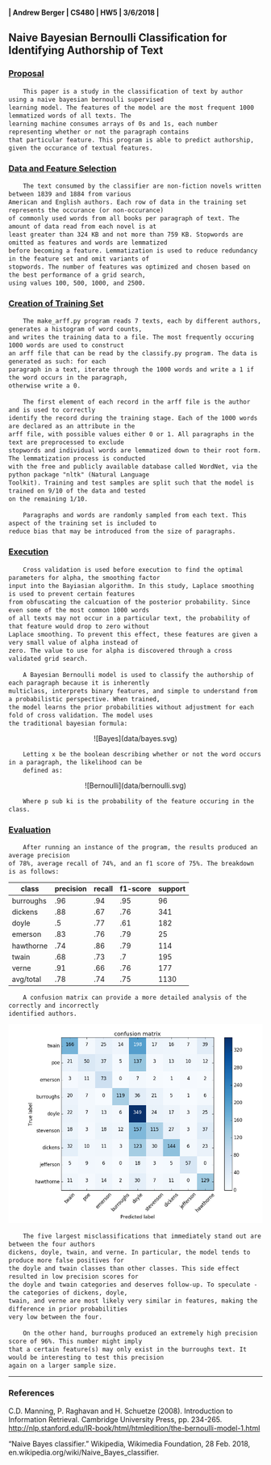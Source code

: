 __| Andrew Berger | CS480 | HW5 | 3/6/2018 |__

## Naive Bayesian Bernoulli Classification for Identifying Authorship of Text

### <u>Proposal</u>

        This paper is a study in the classification of text by author using a naive bayesian bernoulli supervised 
    learning model. The features of the model are the most frequent 1000 lemmatized words of all texts. The 
    learning machine consumes arrays of 0s and 1s, each number representing whether or not the paragraph contains 
    that particular feature. This program is able to predict authorship, given the occurance of textual features.

### <u>Data and Feature Selection</u>

        The text consumed by the classifier are non-fiction novels written between 1839 and 1884 from various 
    American and English authors. Each row of data in the training set represents the occurance (or non-occurance) 
    of commonly used words from all books per paragraph of text. The amount of data read from each novel is at 
    least greater than 324 KB and not more than 759 KB. Stopwords are omitted as features and words are lemmatized 
    before becoming a feature. Lemmatization is used to reduce redundancy in the feature set and omit variants of 
    stopwords. The number of features was optimized and chosen based on the best performance of a grid search, 
    using values 100, 500, 1000, and 2500.

### <u>Creation of Training Set</u>

        The make_arff.py program reads 7 texts, each by different authors, generates a histogram of word counts, 
    and writes the training data to a file. The most frequently occuring 1000 words are used to construct 
    an arff file that can be read by the classify.py program. The data is generated as such: for each 
    paragraph in a text, iterate through the 1000 words and write a 1 if the word occurs in the paragraph, 
    otherwise write a 0. 
    
        The first element of each record in the arff file is the author and is used to correctly 
    identify the record during the training stage. Each of the 1000 words are declared as an attribute in the 
    arff file, with possible values either 0 or 1. All paragraphs in the text are preprocessed to exclude 
    stopwords and individual words are lemmatized down to their root form. The lemmatization process is conducted 
    with the free and publicly available database called WordNet, via the python package "nltk" (Natural Language 
    Toolkit). Training and test samples are split such that the model is trained on 9/10 of the data and tested 
    on the remaining 1/10. 

        Paragraphs and words are randomly sampled from each text. This aspect of the training set is included to
    reduce bias that may be introduced from the size of paragraphs.

### <u>Execution</u>

        Cross validation is used before execution to find the optimal parameters for alpha, the smoothing factor 
    input into the Bayiasian algorithm. In this study, Laplace smoothing is used to prevent certain features 
    from obfuscating the calcuation of the posterior probability. Since even some of the most common 1000 words 
    of all texts may not occur in a particular text, the probability of that feature would drop to zero without 
    Laplace smoothing. To prevent this effect, these features are given a very small value of alpha instead of 
    zero. The value to use for alpha is discovered through a cross validated grid search.

        A Bayesian Bernoulli model is used to classify the authorship of each paragraph because it is inherently 
    multiclass, interprets binary features, and simple to understand from a probabilistic perspective. When trained, 
    the model learns the prior probabilities without adjustment for each fold of cross validation. The model uses
    the traditional bayesian formula:

<div style='text-align:center'>
![Bayes](data/bayes.svg)
</div>

        Letting x be the boolean describing whether or not the word occurs in a paragraph, the likelihood can be 
        defined as:

<div style='text-align:center'>
![Bernoulli](data/bernoulli.svg)
</div>

        Where p sub ki is the probability of the feature occuring in the class.


### <u>Evaluation</u>

        After running an instance of the program, the results produced an average precision
    of 78%, average recall of 74%, and an f1 score of 75%. The breakdown is as follows:


| class       | precision   | recall   | f1-score   | support   |
| ----------- | ----------- | -------- | ---------- | --------- |
| burroughs   | .96         | .94      | .95        | 96        |
| dickens     | .88         | .67      | .76        | 341       |
| doyle       | .5          | .77      | .61        | 182       |
| emerson     | .83         | .76      | .79        | 25        |
| hawthorne   | .74         | .86      | .79        | 114       |
| twain       | .68         | .73      | .7         | 195       |
| verne       | .91         | .66      | .76        | 177       |
| avg/total   | .78         | .74      | .75        | 1130      |

        A confusion matrix can provide a more detailed analysis of the correctly and incorrectly
    identified authors.

![Confusion Matrix](data/confusion.png)

        The five largest misclassifications that immediately stand out are between the four authors
    dickens, doyle, twain, and verne. In particular, the model tends to produce more false positives for 
    the doyle and twain classes than other classes. This side effect resulted in low precision scores for 
    the doyle and twain categories and deserves follow-up. To speculate - the categories of dickens, doyle, 
    twain, and verne are most likely very similar in features, making the difference in prior probabilities 
    very low between the four.
    
        On the other hand, burroughs produced an extremely high precision score of 96%. This number might imply
    that a certain feature(s) may only exist in the burroughs text. It would be interesting to test this precision
    again on a larger sample size.

----------
### References
C.D. Manning, P. Raghavan and H. Schuetze (2008). Introduction to
Information Retrieval. Cambridge University Press, pp. 234-265.
http://nlp.stanford.edu/IR-book/html/htmledition/the-bernoulli-model-1.html

“Naive Bayes classifier.” Wikipedia, Wikimedia Foundation, 28 Feb. 2018, en.wikipedia.org/wiki/Naive_Bayes_classifier.

